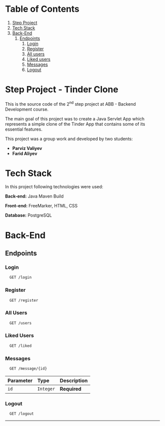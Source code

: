 # Table of Contents

1. [Step Project](#step-project---tinder-clone)
2. [Tech Stack](#tech-stack)
   <!-- 1. [User service](#user-service)
        1. [User model](#user-model)
        2. [Skill model](#skill-model)
        3. [UserSkill model](#userskill-model)
    2. [Timestamp service](#timestamp-service) -->
3. [Back-End](#back-end)
    1. [Endpoints](#endpoints)
        1. [Login](#login)
        2. [Register](#register)
        3. [All users](#all-users)
        4. [Liked users](#liked-users)
        5. [Messages](#messages)
        6. [Logout](#logout)


# Step Project - Tinder Clone

This is the source code of the 2<sup>nd</sup> step project at ABB - Backend Development course.

The main goal of this project was to create a Java Servlet App which represents a simple clone of the Tinder App that contains some of its essential features.

This project was a group work and developed by two students:
* __Parviz Valiyev__
* __Farid Aliyev__

# Tech Stack
In this project following technologies were used:

**Back-end:** Java Maven Build

**Front-end:** FreeMarker, HTML, CSS

**Database:** PostgreSQL

# Back-End

## Endpoints

### Login

```bash
  GET /login
```
### Register

```bash
  GET /register
```

### All Users

```bash
  GET /users
```

### Liked Users

```bash
  GET /liked
```

### Messages

```bash
  GET /message/{id}
```

| Parameter | Type      | Description  |
|:----------|:----------|:-------------|
| `id`      | `Integer` | **Required** |


### Logout

```bash
  GET /logout
```
<hr>



